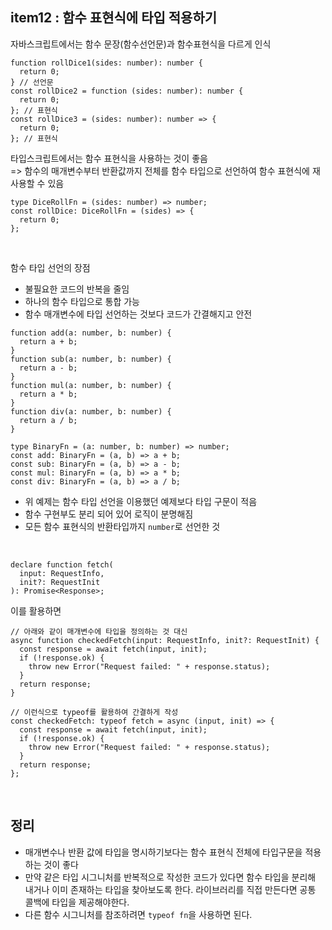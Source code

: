## item12 : 함수 표현식에 타입 적용하기

자바스크립트에서는 함수 문장(함수선언문)과 함수표현식을 다르게 인식

```tsx
function rollDice1(sides: number): number {
  return 0;
} // 선언문
const rollDice2 = function (sides: number): number {
  return 0;
}; // 표현식
const rollDice3 = (sides: number): number => {
  return 0;
}; // 표현식
```

타입스크립트에서는 함수 표현식을 사용하는 것이 좋음 <br>
=> 함수의 매개변수부터 반환값까지 전체를 함수 타입으로 선언하여 함수 표현식에 재사용할 수 있음

```tsx
type DiceRollFn = (sides: number) => number;
const rollDice: DiceRollFn = (sides) => {
  return 0;
};
```

<br/>

함수 타입 선언의 장점

- 불필요한 코드의 반복을 줄임
- 하나의 함수 타입으로 통합 가능
- 함수 매개변수에 타입 선언하는 것보다 코드가 간결해지고 안전

```tsx
function add(a: number, b: number) {
  return a + b;
}
function sub(a: number, b: number) {
  return a - b;
}
function mul(a: number, b: number) {
  return a * b;
}
function div(a: number, b: number) {
  return a / b;
}
```

```tsx
type BinaryFn = (a: number, b: number) => number;
const add: BinaryFn = (a, b) => a + b;
const sub: BinaryFn = (a, b) => a - b;
const mul: BinaryFn = (a, b) => a * b;
const div: BinaryFn = (a, b) => a / b;
```

- 위 예제는 함수 타입 선언을 이용했던 예제보다 타입 구문이 적음
- 함수 구현부도 분리 되어 있어 로직이 분명해짐
- 모든 함수 표현식의 반환타입까지 `number`로 선언한 것

<br/>

```tsx
declare function fetch(
  input: RequestInfo,
  init?: RequestInit
): Promise<Response>;
```

이를 활용하면

```tsx
// 아래와 같이 매개변수에 타입을 정의하는 것 대신
async function checkedFetch(input: RequestInfo, init?: RequestInit) {
  const response = await fetch(input, init);
  if (!response.ok) {
    throw new Error("Request failed: " + response.status);
  }
  return response;
}

// 이런식으로 typeof를 활용하여 간결하게 작성
const checkedFetch: typeof fetch = async (input, init) => {
  const response = await fetch(input, init);
  if (!response.ok) {
    throw new Error("Request failed: " + response.status);
  }
  return response;
};
```

<br/>

## 정리

- 매개변수나 반환 값에 타입을 명시하기보다는 함수 표현식 전체에 타입구문을 적용하는 것이 좋다
- 만약 같은 타입 시그니처를 반복적으로 작성한 코드가 있다면 함수 타입을 분리해 내거나 이미 존재하는 타입을 찾아보도록 한다. 라이브러리를 직접 만든다면 공통 콜백에 타입을 제공해야한다.
- 다른 함수 시그니처를 참조하려면 `typeof fn`을 사용하면 된다.
